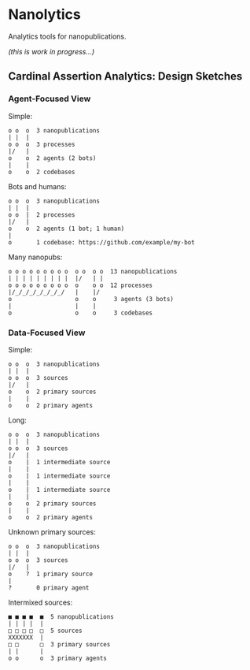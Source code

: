 Nanolytics
==========

Analytics tools for nanopublications.

_(this is work in progress...)_


Cardinal Assertion Analytics: Design Sketches
---------------------------------------------

### Agent-Focused View

Simple:

    o o  o  3 nanopublications
    | |  |
    o o  o  3 processes
    |/   |
    o    o  2 agents (2 bots)
    |    |
    o    o  2 codebases

Bots and humans:

    o o  o  3 nanopublications
    | |  |
    o o  |  2 processes
    |/   |
    o    o  2 agents (1 bot; 1 human)
    |
    o       1 codebase: https://github.com/example/my-bot

Many nanopubs:

    o o o o o o o o o  o o  o o  13 nanopublications
    | | | | | | | | |  |/   | |
    o o o o o o o o o  o    o o  12 processes
    |/_/_/_/_/_/_/_/   |    |/
    o                  o    o     3 agents (3 bots)
    |                  |    |
    o                  o    o     3 codebases


### Data-Focused View

Simple:

    o o  o  3 nanopublications
    | |  |
    o o  o  3 sources
    |/   |
    o    o  2 primary sources
    |    |
    o    o  2 primary agents

Long:

    o o  o  3 nanopublications
    | |  |
    o o  o  3 sources
    |/   |
    o    |  1 intermediate source
    |    |
    o    |  1 intermediate source
    |    |
    o    |  1 intermediate source
    |    |
    o    o  2 primary sources
    |    |
    o    o  2 primary agents

Unknown primary sources:

    o o  o  3 nanopublications
    | |  |
    o o  o  3 sources
    |/   |
    o    ?  1 primary source
    |
    ?       0 primary agent

Intermixed sources:

    ■ ■ ■ ■  ■  5 nanopublications
    | | | |  |
    □ □ □ □  □  5 sources
    XXXXXXX  |
    □ □      □  3 primary sources
    | |      |
    o o      o  3 primary agents

